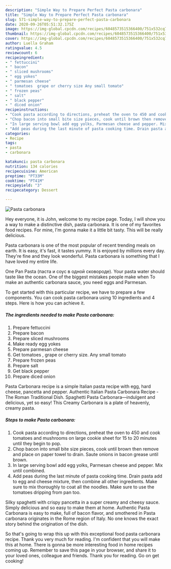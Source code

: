 ```yaml
---
description: "Simple Way to Prepare Perfect Pasta carbonara"
title: "Simple Way to Prepare Perfect Pasta carbonara"
slug: 571-simple-way-to-prepare-perfect-pasta-carbonara
date: 2020-09-26T05:51:32.175Z
image: https://img-global.cpcdn.com/recipes/6048573515366400/751x532cq70/pasta-carbonara-recipe-main-photo.jpg
thumbnail: https://img-global.cpcdn.com/recipes/6048573515366400/751x532cq70/pasta-carbonara-recipe-main-photo.jpg
cover: https://img-global.cpcdn.com/recipes/6048573515366400/751x532cq70/pasta-carbonara-recipe-main-photo.jpg
author: Luella Graham
ratingvalue: 4.5
reviewcount: 6
recipeingredient:
- " fettuccini"
- " bacon"
- " sliced mushrooms"
- " egg yokes"
- " parmesan cheese"
- " tomatoes  grape or cherry size Any small tomato"
- " frozen peas"
- " salt"
- " black pepper"
- " diced onion"
recipeinstructions:
- "Cook pasta according to directions, preheat the oven to 450 and cook tomatoes and mushrooms on large cookie sheet for 15 to 20 minutes until they begin to pop."
- "Chop bacon into small bite size pieces, cook until brown then remove and place on paper towel to drain. Saute onions in bacon grease until brown."
- "In large serving bowl add egg yolks, Parmesan cheese and pepper. Mix until combined."
- "Add peas during the last minute of pasta cooking time. Drain pasta add to egg and cheese mixture, then combine all other ingredients. Make sure to mix thoroughly to coat all the noodles. Make sure to use the tomatoes dripping from pan too."
categories:
- Recipe
tags:
- pasta
- carbonara

katakunci: pasta carbonara 
nutrition: 134 calories
recipecuisine: American
preptime: "PT33M"
cooktime: "PT41M"
recipeyield: "3"
recipecategory: Dessert

---
```



![Pasta carbonara](https://img-global.cpcdn.com/recipes/6048573515366400/751x532cq70/pasta-carbonara-recipe-main-photo.jpg)

Hey everyone, it is John, welcome to my recipe page. Today, I will show you a way to make a distinctive dish, pasta carbonara. It is one of my favorites food recipes. For mine, I'm gonna make it a little bit tasty. This will be really delicious.

Pasta carbonara is one of the most popular of recent trending meals on earth. It is easy, it's fast, it tastes yummy. It is enjoyed by millions every day. They're fine and they look wonderful. Pasta carbonara is something that I have loved my entire life.

One Pan Pasta (паста и соус в одной сковороде). Your pasta water should taste like the ocean. One of the biggest mistakes people make when To make an authentic carbonara sauce, you need eggs and Parmesan.


To get started with this particular recipe, we have to prepare a few components. You can cook pasta carbonara using 10 ingredients and 4 steps. Here is how you can achieve it.

<!--inarticleads1-->

##### The ingredients needed to make Pasta carbonara:

1. Prepare  fettuccini
1. Prepare  bacon
1. Prepare  sliced mushrooms
1. Make ready  egg yokes
1. Prepare  parmesan cheese
1. Get  tomatoes , grape or cherry size. Any small tomato
1. Prepare  frozen peas
1. Prepare  salt
1. Get  black pepper
1. Prepare  diced onion


Pasta Carbonara recipe is a simple Italian pasta recipe with egg, hard cheese, pancetta and pepper. Authentic Italian Pasta Carbonara Recipe - The Roman Traditional Dish. Spaghetti Pasta Carbonara—indulgent and delicious, yet so easy! This Creamy Carbonara is a plate of heavenly, creamy pasta. 

<!--inarticleads2-->

##### Steps to make Pasta carbonara:

1. Cook pasta according to directions, preheat the oven to 450 and cook tomatoes and mushrooms on large cookie sheet for 15 to 20 minutes until they begin to pop.
1. Chop bacon into small bite size pieces, cook until brown then remove and place on paper towel to drain. Saute onions in bacon grease until brown.
1. In large serving bowl add egg yolks, Parmesan cheese and pepper. Mix until combined.
1. Add peas during the last minute of pasta cooking time. Drain pasta add to egg and cheese mixture, then combine all other ingredients. Make sure to mix thoroughly to coat all the noodles. Make sure to use the tomatoes dripping from pan too.


Silky spaghetti with crispy pancetta in a super creamy and cheesy sauce. Simply delicious and so easy to make them at home. Authentic Pasta Carbonara is easy to make, full of bacon flavor, and smothered in Pasta carbonara originates in the Rome region of Italy. No one knows the exact story behind the origination of the dish. 

So that's going to wrap this up with this exceptional food pasta carbonara recipe. Thank you very much for reading. I'm confident that you will make this at home. There is gonna be more interesting food in home recipes coming up. Remember to save this page in your browser, and share it to your loved ones, colleague and friends. Thank you for reading. Go on get cooking!
